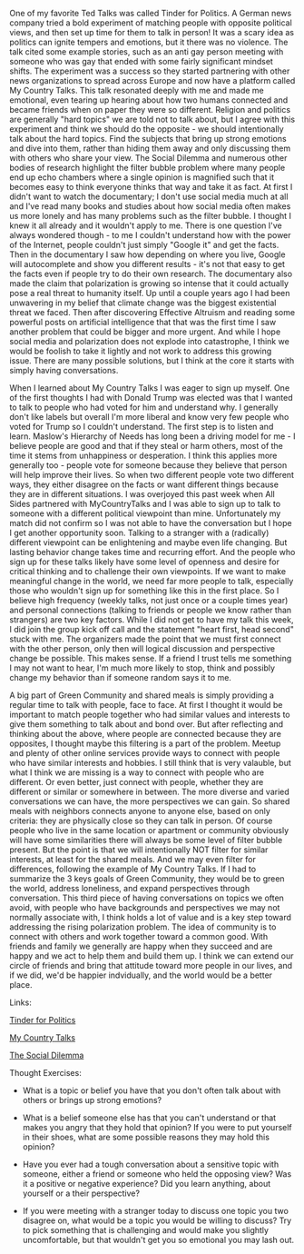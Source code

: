 One of my favorite Ted Talks was called Tinder for Politics. A German news company tried a bold experiment of matching people with opposite political views, and then set up time for them to talk in person! It was a scary idea as politics can ignite tempers and emotions, but it there was no violence. The talk cited some example stories, such as an anti gay person meeting with someone who was gay that ended with some fairly significant mindset shifts. The experiment was a success so they started partnering with other news organizations to spread across Europe and now have a platform called My Country Talks. This talk resonated deeply with me and made me emotional, even tearing up hearing about how two humans connected and became friends when on paper they were so different. Religion and politics are generally "hard topics" we are told not to talk about, but I agree with this experiment and think we should do the opposite - we should intentionally talk about the hard topics. Find the subjects that bring up strong emotions and dive into them, rather than hiding them away and only discussing them with others who share your view. The Social Dilemma and numerous other bodies of research highlight the filter bubble problem where many people end up echo chambers where a single opinion is magnified such that it becomes easy to think everyone thinks that way and take it as fact. At first I didn't want to watch the documentary; I don't use social media much at all and I've read many books and studies about how social media often makes us more lonely and has many problems such as the filter bubble. I thought I knew it all already and it wouldn't apply to me. There is one question I've always wondered though - to me I couldn't understand how with the power of the Internet, people couldn't just simply "Google it" and get the facts. Then in the documentary I saw how depending on where you live, Google will autocomplete and show you different results - it's not that easy to get the facts even if people try to do their own research. The documentary also made the claim that polarization is growing so intense that it could actually pose a real threat to humanity itself. Up until a couple years ago I had been unwavering in my belief that climate change was the biggest existential threat we faced. Then after discovering Effective Altruism and reading some powerful posts on artificial intelligence that that was the first time I saw another problem that could be bigger and more urgent. And while I hope social media and polarization does not explode into catastrophe, I think we would be foolish to take it lightly and not work to address this growing issue. There are many possible solutions, but I think at the core it starts with simply having conversations.

When I learned about My Country Talks I was eager to sign up myself. One of the first thoughts I had with Donald Trump was elected was that I wanted to talk to people who had voted for him and understand why. I generally don't like labels but overall I'm more liberal and know very few people who voted for Trump so I couldn't understand. The first step is to listen and learn. Maslow's Hierarchy of Needs has long been a driving model for me - I believe people are good and that if they steal or harm others, most of the time it stems from unhappiness or desperation. I think this applies more generally too - people vote for someone because they believe that person will help improve their lives. So when two different people vote two different ways, they either disagree on the facts or want different things because they are in different situations. I was overjoyed this past week when All Sides partnered with MyCountryTalks and I was able to sign up to talk to someone with a different political viewpoint than mine. Unfortunately my match did not confirm so I was not able to have the conversation but I hope I get another opportunity soon. Talking to a stranger with a (radically) different viewpoint can be enlightening and maybe even life changing. But lasting behavior change takes time and recurring effort. And the people who sign up for these talks likely have some level of openness and desire for critical thinking and to challenge their own viewpoints. If we want to make meaningful change in the world, we need far more people to talk, especially those who wouldn't sign up for something like this in the first place. So I believe high frequency (weekly talks, not just once or a couple times year) and personal connections (talking to friends or people we know rather than strangers) are two key factors. While I did not get to have my talk this week, I did join the group kick off call and the statement "heart first, head second" stuck with me. The organizers made the point that we must first connect with the other person, only then will logical discussion and perspective change be possible. This makes sense. If a friend I trust tells me something I may not want to hear, I'm much more likely to stop, think and possibly change my behavior than if someone random says it to me.

A big part of Green Community and shared meals is simply providing a regular time to talk with people, face to face. At first I thought it would be important to match people together who had similar values and interests to give them something to talk about and bond over. But after reflecting and thinking about the above, where people are connected because they are opposites, I thought maybe this filtering is a part of the problem. Meetup and plenty of other online services provide ways to connect with people who have similar interests and hobbies. I still think that is very valauble, but what I think we are missing is a way to connect with people who are different. Or even better, just connect with people, whether they are different or similar or somewhere in between. The more diverse and varied conversations we can have, the more perspectives we can gain. So shared meals with neighbors connects anyone to anyone else, based on only criteria: they are physically close so they can talk in person. Of course people who live in the same location or apartment or community obviously will have some similarities there will always be some level of filter bubble present. But the point is that we will intentionally NOT filter for similar interests, at least for the shared meals. And we may even filter for differences, following the example of My Country Talks. If I had to summarize the 3 keys goals of Green Community, they would be to green the world, address loneliness, and expand perspectives through conversation. This third piece of having conversations on topics we often avoid, with people who have backgrounds and perspectives we may not normally associate with, I think holds a lot of value and is a key step toward addressing the rising polarization problem. The idea of community is to connect with others and work together toward a common good. With friends and family we generally are happy when they succeed and are happy and we act to help them and build them up. I think we can extend our circle of friends and bring that attitude toward more people in our lives, and if we did, we'd be happier indvidually, and the world would be a better place.

Links:

[Tinder for Politics](https://www.ted.com/talks/jochen_wegner_what_happened_when_we_paired_up_thousands_of_strangers_to_talk_politics)

[My Country Talks](https://www.mycountrytalks.org/)

[The Social Dilemma](https://www.netflix.com/title/81254224)

Thought Exercises:

- What is a topic or belief you have that you don't often talk about with others or brings up strong emotions?

- What is a belief someone else has that you can't understand or that makes you angry that they hold that opinion? If you were to put yourself in their shoes, what are some possible reasons they may hold this opinion?

- Have you ever had a tough conversation about a sensitive topic with someone, either a friend or someone who held the opposing view? Was it a positive or negative experience? Did you learn anything, about yourself or a their perspective?

- If you were meeting with a stranger today to discuss one topic you two disagree on, what would be a topic you would be willing to discuss? Try to pick something that is challenging and would make you slightly uncomfortable, but that wouldn't get you so emotional you may lash out.
